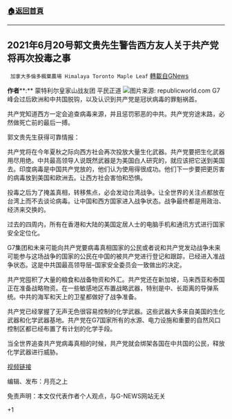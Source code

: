 ###  [:house:返回首頁](https://github.com/ourhimalayas/txt)
---

## 2021年6月20号郭文贵先生警告西方友人关于共产党将再次投毒之事
` 加拿大多倫多楓葉農場 Himalaya Toronto Maple Leaf` [轉載自GNews](https://gnews.org/zh-hans/1337157/)

**作者****:** 蒙特利尔皇家山战友团 平民正道
![]()![](https://gnews-media-offload.s3.amazonaws.com/wp-content/uploads/2021/06/20143057/republicworld.com_cr.jpg)图片来源: republicworld.com
G7峰会过后欧洲和中共国脱钩，以及认识到共产党是冠状病毒的罪魁祸首。

共产党知道西方一定会追查病毒来源，并且惩罚邪恶的中共。共产党穷途末路，必然做死亡前的最后一搏。

郭文贵先生获得可靠情报：

共产党将在今年夏秋之际向西方社会再次投放大量生化武器。共产党要把生化武器用尽用绝。中共最高领导人说既然武器是为美国白人研究的，就应该把它送到美国去。印度病毒是中国共产党放的，他们认为使用得很成功。他们下一步要把更厉害的病毒放到美国和欧洲去。让西方社会害怕和恐惧。

投毒之后为了掩盖真相，转移焦点，必会发动台湾战争。让全世界的关注点都放在台湾上而不去谈论病毒。让中国和西方国家进入战争状态。战争最终都是用政治、经济来交换的。

过去的四周内，所有在香港和大陆的美国定居人士的电脑手机和通讯方式进行国家安全定位化。

G7集团和未来可能向共产党要病毒真相国家的公民或者说和共产党发动战争未来可能参与这场战争的国家的公民在中国的被共产党进行登记和跟踪，已经进入准战争状态。这是中共国最高领导层–国家安全委员会一致做出的决定。

共产党囤积了大量的粮食和战备物资和外汇。共产党还在新加坡，马来西亚和泰国正在准备战略物资。在一些敏感地区布置战略武器，特别是中、长距离的导弹系统。中共的海军和天上的卫星都做好了战争准备。

共产党已经掌握了无声无色很容易控制的化学武器。这些武器大多来自美国的生化武器和化学武器基地。共产党在G7国家所有的水源、电力设施和重要的自然风口控制区都已经布置了有计划的化学手段。

当全世界追查共产党病毒真相的时候，共产党就会绑架各国在中共国的公民，释放化学武器进行威胁。

[视频链接](https://gtv.org/video/id=60cf40516e4b8a00c79d2e77)

编辑、发布：月亮之上

免责声明：本文仅代表作者个人观点，与G-NEWS网站无关

+1
